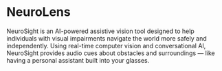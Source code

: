# NeuroLens
NeuroSight is an AI-powered assistive vision tool designed to help individuals with visual impairments navigate the world more safely and independently. Using real-time computer vision and conversational AI, NeuroSight provides audio cues about obstacles and surroundings — like having a personal assistant built into your glasses.
